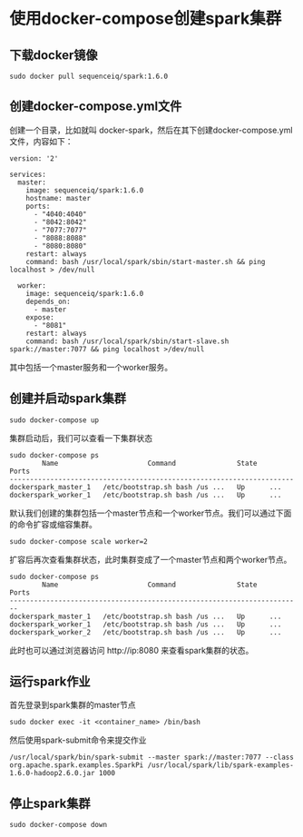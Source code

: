 # 使用docker-compose创建spark集群

## 下载docker镜像

``` shell
sudo docker pull sequenceiq/spark:1.6.0
```

## 创建docker-compose.yml文件

创建一个目录，比如就叫 docker-spark，然后在其下创建docker-compose.yml文件，内容如下：

``` shell
version: '2'

services:
  master:
    image: sequenceiq/spark:1.6.0
    hostname: master
    ports:
      - "4040:4040"
      - "8042:8042"
      - "7077:7077"
      - "8088:8088"
      - "8080:8080"
    restart: always
    command: bash /usr/local/spark/sbin/start-master.sh && ping localhost > /dev/null

  worker:
    image: sequenceiq/spark:1.6.0
    depends_on:
      - master
    expose:
      - "8081"
    restart: always
    command: bash /usr/local/spark/sbin/start-slave.sh spark://master:7077 && ping localhost >/dev/null

```

其中包括一个master服务和一个worker服务。

## 创建并启动spark集群

``` shell
sudo docker-compose up
```

集群启动后，我们可以查看一下集群状态

``` shell
sudo docker-compose ps
        Name                      Command               State                                                    Ports                                                 
----------------------------------------------------------------------
dockerspark_master_1   /etc/bootstrap.sh bash /us ...   Up      ...
dockerspark_worker_1   /etc/bootstrap.sh bash /us ...   Up      ...
```

默认我们创建的集群包括一个master节点和一个worker节点。我们可以通过下面的命令扩容或缩容集群。

``` shell
sudo docker-compose scale worker=2
```

扩容后再次查看集群状态，此时集群变成了一个master节点和两个worker节点。

``` shell
sudo docker-compose ps
        Name                      Command               State                                                    Ports                                                 
------------------------------------------------------------------------
dockerspark_master_1   /etc/bootstrap.sh bash /us ...   Up      ...      
dockerspark_worker_1   /etc/bootstrap.sh bash /us ...   Up      ...
dockerspark_worker_2   /etc/bootstrap.sh bash /us ...   Up      ...
```

此时也可以通过浏览器访问 http://ip:8080 来查看spark集群的状态。

## 运行spark作业

首先登录到spark集群的master节点

``` shell
sudo docker exec -it <container_name> /bin/bash
```

然后使用spark-submit命令来提交作业

``` shell
/usr/local/spark/bin/spark-submit --master spark://master:7077 --class org.apache.spark.examples.SparkPi /usr/local/spark/lib/spark-examples-1.6.0-hadoop2.6.0.jar 1000
```

## 停止spark集群
``` shell
sudo docker-compose down
```